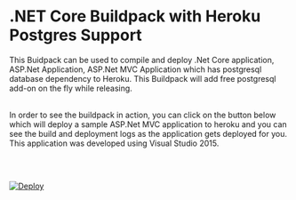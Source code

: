 # .NET Core Buildpack with Heroku Postgres Support 

This Buidpack can be used to compile and deploy .Net Core application, ASP.Net Application, ASP.Net MVC Application which has postgresql database dependency to Heroku. This Buildpack will add free postgresql add-on on the fly while releasing.<br><br>

In order to see the buildpack in action, you can click on the button below which will deploy a sample ASP.Net MVC application to heroku and you can see the build and deployment logs as the application gets deployed for you. This application was developed using Visual Studio 2015. 

<br><p>

##

[![Deploy](https://www.herokucdn.com/deploy/button.png)](https://heroku.com/deploy?template=https://github.com/mshanmugam80/mynetcoresample)


